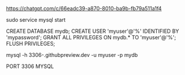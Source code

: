 https://chatgpt.com/c/66eadc39-a870-8010-ba9b-fb79a511a1f4

sudo service mysql start


CREATE DATABASE mydb;
CREATE USER 'myuser'@'%' IDENTIFIED BY 'mypassword';
GRANT ALL PRIVILEGES ON mydb.* TO 'myuser'@'%';
FLUSH PRIVILEGES;


mysql -h 3306-<your-codespace-id>.githubpreview.dev -u myuser -p mydb

PORT 3306 MYSQL




